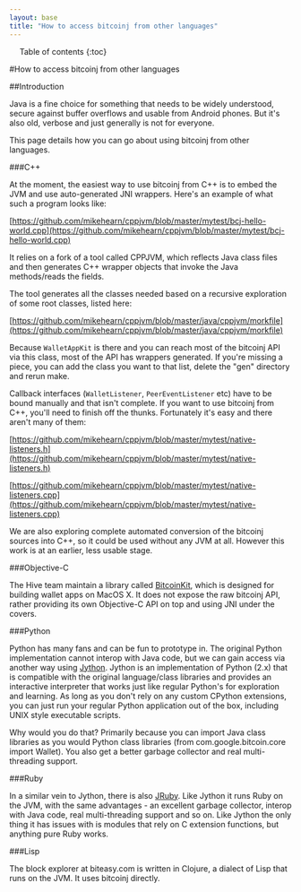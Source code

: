 ```yaml
---
layout: base
title: "How to access bitcoinj from other languages"
---
```


<div markdown="1" id="toc" class="toc"><div markdown="1">

* Table of contents
{:toc}

</div></div>

<div markdown="1" class="toccontent">

#How to access bitcoinj from other languages

##Introduction

Java is a fine choice for something that needs to be widely understood, secure against buffer overflows and usable from Android phones. But it's also old, verbose and just generally is not for everyone.

This page details how you can go about using bitcoinj from other languages.

###C++

At the moment, the easiest way to use bitcoinj from C++ is to embed the JVM and use auto-generated JNI wrappers. Here's an example of what such a program looks like:

[https://github.com/mikehearn/cppjvm/blob/master/mytest/bcj-hello-world.cpp](https://github.com/mikehearn/cppjvm/blob/master/mytest/bcj-hello-world.cpp)

It relies on a fork of a tool called CPPJVM, which reflects Java class files and then generates C++ wrapper objects that invoke the Java methods/reads the fields.

The tool generates all the classes needed based on a recursive exploration of some root classes, listed here:

[https://github.com/mikehearn/cppjvm/blob/master/java/cppjvm/morkfile](https://github.com/mikehearn/cppjvm/blob/master/java/cppjvm/morkfile)

Because `WalletAppKit` is there and you can reach most of the bitcoinj API via this class, most of the API has wrappers generated. If you're missing a piece, you can add the class you want to that list, delete the "gen" directory and rerun make.

Callback interfaces (`WalletListener`, `PeerEventListener` etc) have to be bound manually and that isn't complete. If you want to use bitcoinj from C++, you'll need to finish off the thunks. Fortunately it's easy and there aren't many of them:

[https://github.com/mikehearn/cppjvm/blob/master/mytest/native-listeners.h](https://github.com/mikehearn/cppjvm/blob/master/mytest/native-listeners.h)

[https://github.com/mikehearn/cppjvm/blob/master/mytest/native-listeners.cpp](https://github.com/mikehearn/cppjvm/blob/master/mytest/native-listeners.cpp)

We are also exploring complete automated conversion of the bitcoinj sources into C++, so it could be used without any JVM at all. However this work is at an earlier, less usable stage.

###Objective-C

The Hive team maintain a library called [BitcoinKit](https://github.com/hivewallet/BitcoinKit), which is designed for building wallet apps on MacOS X. It does not expose the raw bitcoinj API, rather providing its own Objective-C API on top and using JNI under the covers.

###Python

Python has many fans and can be fun to prototype in. The original Python implementation cannot interop with Java code, but we can gain access via another way using [Jython](http://www.jython.org/index.html). Jython is an implementation of Python (2.x) that is compatible with the original language/class libraries and provides an interactive interpreter that works just like regular Python's for exploration and learning. As long as you don't rely on any custom CPython extensions, you can just run your regular Python application out of the box, including UNIX style executable scripts.

Why would you do that? Primarily because you can import Java class libraries as you would Python class libraries (from com.google.bitcoin.core import Wallet). You also get a better garbage collector and real multi-threading support.

###Ruby

In a similar vein to Jython, there is also [JRuby](http://jruby.org/).  Like Jython it runs Ruby on the JVM, with the same advantages - an excellent garbage collector, interop with Java code, real multi-threading support and so on. Like Jython the only thing it has issues with is modules that rely on C extension functions, but anything pure Ruby works.

###Lisp

The block explorer at biteasy.com is written in Clojure, a dialect of Lisp that runs on the JVM. It uses bitcoinj directly.

</div>
